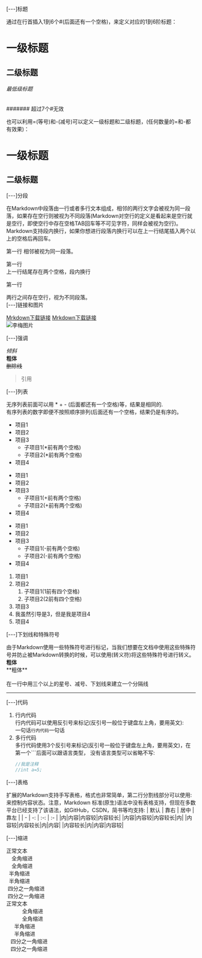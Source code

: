 [---]标题

通过在行首插入1到6个#(后面还有一个空格)，来定义对应的1到6阶标题：

# 一级标题
## 二级标题
###### 最低级标题
####### 超过7个#无效

也可以利用=(等号)和-(减号)可以定义一级标题和二级标题，(任何数量的=和-都有效果)：

一级标题
====
二级标题
----


[---]分段

在Markdown中段落由一行或者多行文本组成，相邻的两行文字会被视为同一段落，如果存在空行则被视为不同段落
​    (Markdown对空行的定义是看起来是空行就是空行，即使空行中存在空格TAB回车等不可见字符，同样会被视为
​    空行)。 
​    
Markdown支持段内换行，如果你想进行段落内换行可以在上一行结尾插入两个以上的空格后再回车。

第一行
相邻被视为同一段落。 

第一行  
上一行结尾存在两个空格，段内换行

第一行

两行之间存在空行，视为不同段落。
​    
[---]链接和图片

[Mrkdown下载链接](https://www.typora.io/)
[Mrkdown下载链接](https://www.typora.io/ "点击下载Mrkdown")   
![李梅图片](http://bmob-cdn-15273.b0.upaiyun.com/2018/11/22/72d6971a40b5973280c80d6ca5765e02.jpg)

[---]强调

*倾斜*  
**粗体**  
~~删除线~~
>引用

[---]列表

无序列表前面可以用 * + - (后面都还有一个空格)等，结果是相同的.  
有序列表的数字即便不按照顺序排列(后面还有一个空格，结果仍是有序的。
* 项目1
* 项目2
* 项目3
  * 子项目1(*前有两个空格)
  * 子项目2(*前有两个空格)
* 项目4
+ 项目1
+ 项目2
+ 项目3
  + 子项目1(+前有两个空格)
  + 子项目2(+前有两个空格)
+ 项目4
- 项目1
- 项目2
- 项目3
  - 子项目1(-前有两个空格)
  - 子项目2(-前有两个空格)
- 项目4
1. 项目1
2. 项目2
    1. 子项目1(1前有四个空格)
    2. 子项目2(2前有四个空格)
3. 项目3
3. 我虽然引导是3，但是我是项目4
4. 项目4

[---]下划线和特殊符号

由于Markdown使用一些特殊符号进行标记，当我们想要在文档中使用这些特殊符号并防止被Markdown转换的时
​    候，可以使用\(转义符)将这些特殊符号进行转义。
​     
**粗体**  
\*\*粗体\*\*  
​    
在一行中用三个以上的星号、减号、下划线来建立一个分隔线
***

[---]代码
1. 行内代码  
    行内代码可以使用反引号来标记(反引号一般位于键盘左上角，要用英文):  
    一句话`行内代码`一句话
2. 多行代码  
    多行代码使用3个反引号来标记(反引号一般位于键盘左上角，要用英文)，在第一个```后面可以跟语言类型，
    没有语言类型可以省略不写:
    ```java
    //我是注释
    //int a=5;
    ```

[---]表格

扩展的Markdown支持手写表格，格式也非常简单，第二行分割线部分可以使用:来控制内容状态。注意，Markdown
标准(原生)语法中没有表格支持，但现在多数平台已经支持了该语法，如GitHub，CSDN，简书等均支持:
| 默认  |   靠右 |  居中  | 靠左   |
| -  |  -:  |  :-:  |  :-  |
|内|内容|内容较|内容较长|
|内容|内容较|内容较长|内|
|内容较|内容较长|内|内容|
|内容较长|内|内容|内容较|

[---]缩进

正常文本  
&emsp;全角缩进  
&#8195;全角缩进  
&ensp;半角缩进  
&#8194;半角缩进  
&nbsp;四分之一角缩进  
&#160;四分之一角缩进    
正常文本  
&emsp;&emsp;&emsp;全角缩进  
&#8195;&#8195;&#8195;全角缩进  
&ensp;&ensp;&ensp;半角缩进  
&#8194;&#8194;&#8194;半角缩进  
&nbsp;&nbsp;&nbsp;四分之一角缩进  
&#160;&#160;&#160;四分之一角缩进   